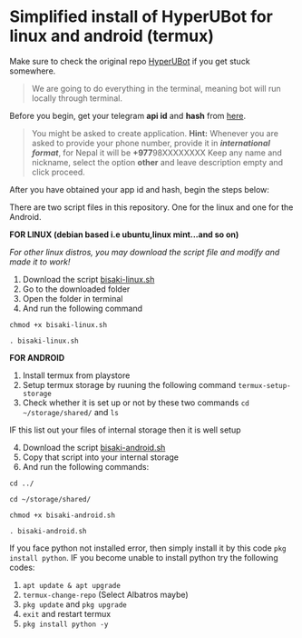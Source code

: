 <h1> Simplified install of HyperUBot for linux and android (termux) </h1>

Make sure to check the original repo [HyperUBot](https://github.com/prototype74/HyperUBot/) if you get stuck somewhere.

> We are going to do everything in the terminal, meaning bot will run locally through terminal.

Before you begin, get your telegram **api id** and **hash** from [here](https://my.telegram.org). 

>You might be asked to create application. **Hint:** Whenever you are asked to provide your phone number, provide it in _**international format**_, for Nepal it will be **+977**98XXXXXXXX Keep any name and nickname, select the option **other** and leave description empty and click proceed.

After you have obtained your app id and hash, begin the steps below:

There are two script files in this repository. One for the linux and one for the Android.

**FOR LINUX (debian based i.e ubuntu,linux mint...and so on)**

_For other linux distros, you may download the script file and modify and made it to work!_

1. Download the script [bisaki-linux.sh](https://raw.githubusercontent.com/nepbish07al/bisaki-userbot/main/bisaki-linux.sh)
2. Go to the downloaded folder
3. Open the folder in terminal
4. And run the following command

`chmod +x bisaki-linux.sh`

`. bisaki-linux.sh`

**FOR ANDROID**

1. Install termux from playstore
2. Setup termux storage by ruuning the following command `termux-setup-storage`
3. Check whether it is set up or not by these two commands `cd ~/storage/shared/` and `ls`

IF this list out your files of internal storage then it is well setup

4. Download the script [bisaki-android.sh](https://raw.githubusercontent.com/nepbish07al/bisaki-userbot/main/bisaki-android.sh)
5. Copy that script into your internal storage
6. And run the following commands:

`cd ../`

`cd ~/storage/shared/`

`chmod +x bisaki-android.sh`


`. bisaki-android.sh`

If you face python not installed error, then simply install it by this code `pkg install python`. IF you become unable to install python try the following codes:
1. `apt update & apt upgrade`
2. `termux-change-repo` (Select Albatros maybe)
3. `pkg update` and `pkg upgrade`
4. `exit` and restart termux
5. `pkg install python -y`
